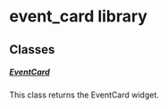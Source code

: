 



# event_card library











## Classes

##### [EventCard](../widgets_event_card/EventCard-class.md)



This class returns the EventCard widget.















